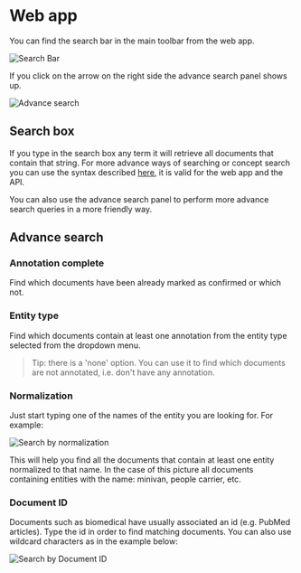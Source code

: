 # Web app

You can find the search bar in the main toolbar from the web app.

![Search Bar](https://raw.githubusercontent.com/tagtog/tagtog-doc/master/resources/searchbar.png)

If you click on the arrow on the right side the advance search panel shows up.

![Advance search](https://raw.githubusercontent.com/tagtog/tagtog-doc/master/resources/advancesearch.png)

## Search box

If you type in the search box any term it will retrieve all documents that contain that string. For more advance ways of searching or concept search you can use the syntax described [here](https://github.com/tagtog/tagtog-doc/wiki/search-parameter), it is valid for the web app and the API. 

You can also use the advance search panel to perform more advance search queries in a more friendly way.

## Advance search

### Annotation complete
Find which documents have been already marked as confirmed or which not.

### Entity type
Find which documents contain at least one annotation from the entity type selected from the dropdown menu.

>Tip: there is a 'none' option. You can use it to find which documents are not annotated, i.e. don't have any annotation.

### Normalization

Just start typing one of the names of the entity you are looking for. For example:

![Search by normalization](https://raw.githubusercontent.com/tagtog/tagtog-doc/master/resources/search_normalization.png)

This will help you find all the documents that contain at least one entity normalized to that name. In the case of this picture all documents containing entities with the name: minivan, people carrier, etc.

### Document ID

Documents such as biomedical have usually associated an id (e.g. PubMed articles). Type the id in order to find matching documents. You can also use wildcard characters as in the example below:

![Search by Document ID](https://raw.githubusercontent.com/tagtog/tagtog-doc/master/resources/docIdsearch.png)


